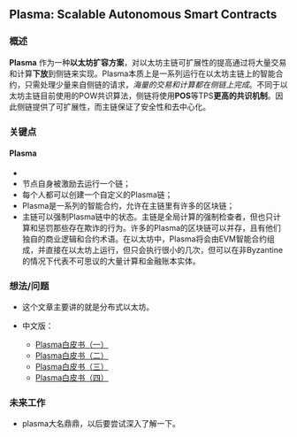 ## Plasma: Scalable Autonomous Smart Contracts


### 概述

**Plasma** 作为一种**以太坊扩容方案**，对以太坊主链可扩展性的提高通过将大量交易和计算**下放**到侧链来实现。Plasma本质上是一系列运行在以太坊主链上的智能合约，只需处理少量来自侧链的请求，*海量的交易和计算都在侧链上完成*。不同于以太坊主链目前使用的POW共识算法，侧链将使用**POS**等TPS**更高的共识机制**。因此侧链提供了可扩展性，而主链保证了安全性和去中心化。



### 关键点

#### Plasma

- 
- 节点自身被激励去运行一个链；
- 每个人都可以创建一个自定义的Plasma链；
- Plasma是一系列的智能合约，允许在主链里有许多的区块链；
- 主链可以强制Plasma链中的状态。主链是全局计算的强制检查者，但也只计算和惩罚那些存在欺诈的行为。许多的Plasma的区块链可以并存，且有他们独自的商业逻辑和合约术语。在以太坊中，Plasma将会由EVM智能合约组成，并直接在以太坊上运行，但只会执行很小的几次，但可以在非Byzantine的情况下代表不可思议的大量计算和金融账本实体。



### 想法/问题

- 这个文章主要讲的就是分布式以太坊。

- 中文版：

  -  [Plasma白皮书（一）](http://me.tryblockchain.org/blockchain-ethereum-plasma-whitepaper.html)
  -  [Plasma白皮书（二）](http://me.tryblockchain.org/blockchain-ethereum-plasma-whitepaper-2.html)
  -  [Plasma白皮书（三）](http://me.tryblockchain.org/ethereum-blockchain-plasma-whitepaper3.html)
  -  [Plasma白皮书（四）](http://me.tryblockchain.org/blockchain-plasma-whitepaper-4.html)



### 未来工作

- plasma大名鼎鼎，以后要尝试深入了解一下。
  






